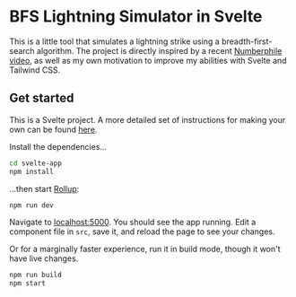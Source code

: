 # BFS Lightning Simulator in Svelte

This is a little tool that simulates a lightning strike using a breadth-first-search algorithm. The project is directly inspired by a recent [Numberphile video](https://www.youtube.com/watch?v=akZ8JJ4gGLs), as well as my own motivation to improve my abilities with Svelte and Tailwind CSS.

## Get started

This is a Svelte project. A more detailed set of instructions for making your own can be found [here](https://github.com/sveltejs/template).

Install the dependencies...

```bash
cd svelte-app
npm install
```

...then start [Rollup](https://rollupjs.org):

```bash
npm run dev
```

Navigate to [localhost:5000](http://localhost:5000). You should see the app running. Edit a component file in `src`, save it, and reload the page to see your changes.

Or for a marginally faster experience, run it in build mode, though it won't have live changes.

```bash
npm run build
npm start
```
